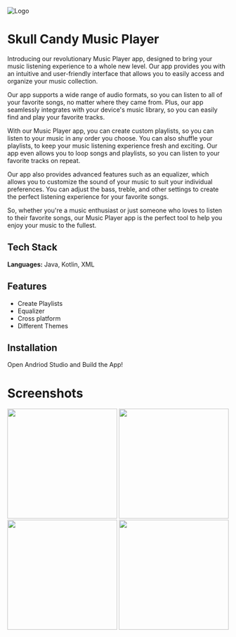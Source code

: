 
![Logo](https://user-images.githubusercontent.com/93087161/233119399-cac94673-521f-4935-8144-3b2e53d2ef99.png)


# Skull Candy Music Player

Introducing our revolutionary Music Player app, designed to bring your music listening experience to a whole new level. Our app provides you with an intuitive and user-friendly interface that allows you to easily access and organize your music collection.

Our app supports a wide range of audio formats, so you can listen to all of your favorite songs, no matter where they came from. Plus, our app seamlessly integrates with your device's music library, so you can easily find and play your favorite tracks.

With our Music Player app, you can create custom playlists, so you can listen to your music in any order you choose. You can also shuffle your playlists, to keep your music listening experience fresh and exciting. Our app even allows you to loop songs and playlists, so you can listen to your favorite tracks on repeat.

Our app also provides advanced features such as an equalizer, which allows you to customize the sound of your music to suit your individual preferences. You can adjust the bass, treble, and other settings to create the perfect listening experience for your favorite songs.

So, whether you're a music enthusiast or just someone who loves to listen to their favorite songs, our Music Player app is the perfect tool to help you enjoy your music to the fullest.


## Tech Stack

**Languages:** Java, Kotlin, XML




## Features

- Create Playlists
- Equalizer
- Cross platform
- Different Themes


## Installation

Open Andriod Studio and Build the App!
    
# Screenshots

<img src="https://user-images.githubusercontent.com/93087161/233145389-a866712f-5fae-4f40-93d0-6b94db7589ec.jpg" width="250">
<img src="https://user-images.githubusercontent.com/93087161/233145334-8444c97e-0be4-4b2a-94f6-c73e894ae741.jpg" width="250">
<img src="https://user-images.githubusercontent.com/93087161/233145369-7e4f3b13-8120-4786-b91b-3178708c7e28" width="250">
<img src="https://user-images.githubusercontent.com/93087161/233145380-b569fcef-14cf-46bc-bc37-b3e8364228e5.jpg" width="250">


